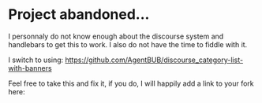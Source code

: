 # Project abandoned...

I personnaly do not know enough about the discourse system and handlebars to get this to work. I also do not have the time to fiddle with it.

I switch to using: https://github.com/AgentBUB/discourse_category-list-with-banners

Feel free to take this and fix it, if you do, I will happily add a link to your fork here:
